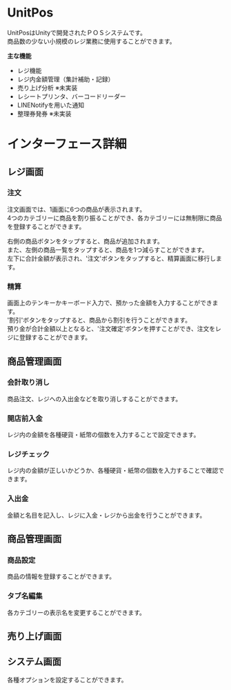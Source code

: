 # UnitPos
UnitPosはUnityで開発されたＰＯＳシステムです。  
商品数の少ない小規模のレジ業務に使用することができます。  
  
**主な機能**  
- レジ機能
- レジ内金額管理（集計補助・記録）
- 売り上げ分析 ※未実装
- レシートプリンタ、バーコードリーダー
- LINENotifyを用いた通知
- 整理券発券 ※未実装

# インターフェース詳細
## レジ画面
### 注文
注文画面では、1画面に6つの商品が表示されます。  
4つのカテゴリーに商品を割り振ることができ、各カテゴリーには無制限に商品を登録することができます。  
  
右側の商品ボタンをタップすると、商品が追加されます。  
また、左側の商品一覧をタップすると、商品を1つ減らすことができます。  
左下に合計金額が表示され、'注文'ボタンをタップすると、精算画面に移行します。
  
### 精算
画面上のテンキーかキーボード入力で、預かった金額を入力することができます。  
'割引'ボタンをタップすると、商品から割引を行うことができます。  
預り金が合計金額以上となると、'注文確定'ボタンを押すことができ、注文をレジに登録することができます。  
  
## 商品管理画面
### 会計取り消し
商品注文、レジへの入出金などを取り消しすることができます。  
  
### 開店前入金
レジ内の金額を各種硬貨・紙幣の個数を入力することで設定できます。  
  
### レジチェック
レジ内の金額が正しいかどうか、各種硬貨・紙幣の個数を入力することで確認できます。  
  
### 入出金
金額と名目を記入し、レジに入金・レジから出金を行うことができます。  
  
## 商品管理画面
### 商品設定
商品の情報を登録することができます。  
  
### タブ名編集
各カテゴリーの表示名を変更することができます。  
  
## 売り上げ画面
  
## システム画面
各種オプションを設定することができます。
